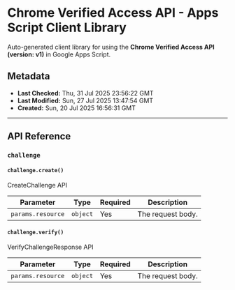 # Chrome Verified Access API - Apps Script Client Library

Auto-generated client library for using the **Chrome Verified Access API (version: v1)** in Google Apps Script.

## Metadata

- **Last Checked:** Thu, 31 Jul 2025 23:56:22 GMT
- **Last Modified:** Sun, 27 Jul 2025 13:47:54 GMT
- **Created:** Sun, 20 Jul 2025 16:56:31 GMT



---

## API Reference

### `challenge`

#### `challenge.create()`

CreateChallenge API

| Parameter | Type | Required | Description |
|---|---|---|---|
| `params.resource` | `object` | Yes | The request body. |

#### `challenge.verify()`

VerifyChallengeResponse API

| Parameter | Type | Required | Description |
|---|---|---|---|
| `params.resource` | `object` | Yes | The request body. |